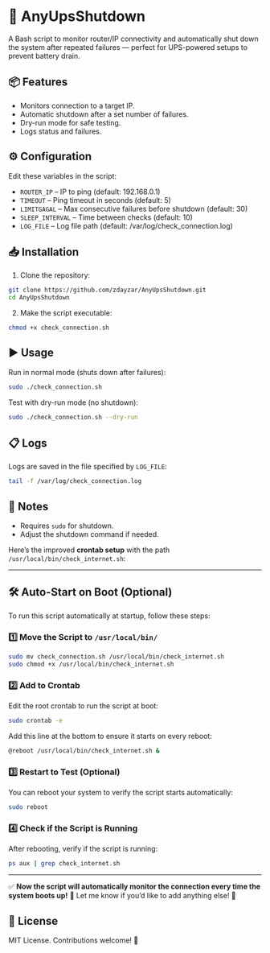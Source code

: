 # 🚀 AnyUpsShutdown

A Bash script to monitor router/IP connectivity and automatically shut down the system after repeated failures — perfect for UPS-powered setups to prevent battery drain.

## 📦 Features
- Monitors connection to a target IP.
- Automatic shutdown after a set number of failures.
- Dry-run mode for safe testing.
- Logs status and failures.

## ⚙️ Configuration
Edit these variables in the script:
- `ROUTER_IP` – IP to ping (default: 192.168.0.1)
- `TIMEOUT` – Ping timeout in seconds (default: 5)
- `LIMITGAGAL` – Max consecutive failures before shutdown (default: 30)
- `SLEEP_INTERVAL` – Time between checks (default: 10)
- `LOG_FILE` – Log file path (default: /var/log/check_connection.log)

## 📥 Installation
1. Clone the repository:
```bash
git clone https://github.com/zdayzar/AnyUpsShutdown.git
cd AnyUpsShutdown
```
2. Make the script executable:
```bash
chmod +x check_connection.sh
```

## ▶️ Usage
Run in normal mode (shuts down after failures):
```bash
sudo ./check_connection.sh
```
Test with dry-run mode (no shutdown):
```bash
sudo ./check_connection.sh --dry-run
```

## 📋 Logs
Logs are saved in the file specified by `LOG_FILE`:
```bash
tail -f /var/log/check_connection.log
```

## 📝 Notes
- Requires `sudo` for shutdown.
- Adjust the shutdown command if needed.

Here’s the improved **crontab setup** with the path `/usr/local/bin/check_internet.sh`:

---

## 🛠 **Auto-Start on Boot (Optional)**  

To run this script automatically at startup, follow these steps:  

### 1️⃣ **Move the Script to `/usr/local/bin/`**  
```bash
sudo mv check_connection.sh /usr/local/bin/check_internet.sh
sudo chmod +x /usr/local/bin/check_internet.sh
```

### 2️⃣ **Add to Crontab**  
Edit the root crontab to run the script at boot:  
```bash
sudo crontab -e
```

Add this line at the bottom to ensure it starts on every reboot:  
```bash
@reboot /usr/local/bin/check_internet.sh &
```

### 3️⃣ **Restart to Test (Optional)**  
You can reboot your system to verify the script starts automatically:  
```bash
sudo reboot
```

### 4️⃣ **Check if the Script is Running**  
After rebooting, verify if the script is running:  
```bash
ps aux | grep check_internet.sh
```

---

✅ **Now the script will automatically monitor the connection every time the system boots up!** 🚀 Let me know if you’d like to add anything else! 🌟  

## 📄 License
MIT License. Contributions welcome! 🌟
